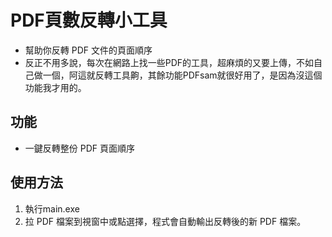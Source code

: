 # PDF頁數反轉小工具

- 幫助你反轉 PDF 文件的頁面順序
- 反正不用多說，每次在網路上找一些PDF的工具，超麻煩的又要上傳，不如自己做一個，阿這就反轉工具齁，其餘功能PDFsam就很好用了，是因為沒這個功能我才用的。

## 功能

-  一鍵反轉整份 PDF 頁面順序

## 使用方法
1. 執行main.exe
2. 拉 PDF 檔案到視窗中或點選擇，程式會自動輸出反轉後的新 PDF 檔案。
